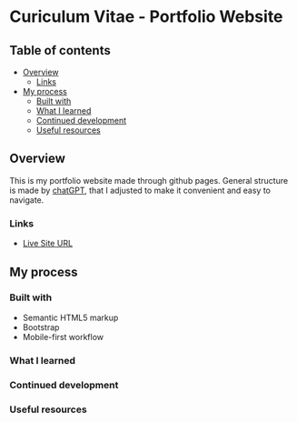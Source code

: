 # Curiculum Vitae - Portfolio Website

## Table of contents

- [Overview](#overview)
  - [Links](#links)
- [My process](#my-process)
  - [Built with](#built-with)
  - [What I learned](#what-i-learned)
  - [Continued development](#continued-development)
  - [Useful resources](#useful-resources)
  
## Overview

This is my portfolio website made through github pages. General structure is made by [chatGPT](https://openai.com/blog/chatgpt/), that I adjusted to make it convenient and easy to navigate.

### Links

- [Live Site URL](https://teobidzishvili.github.io/portfolio/)

## My process

### Built with

- Semantic HTML5 markup
- Bootstrap
- Mobile-first workflow

### What I learned



### Continued development



### Useful resources



